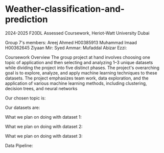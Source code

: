 # Weather-classification-and-prediction
2024-2025 F20DL Assessed Coursework, Heriot-Watt University Dubai

Group 7's members: Areej Ahmed H00385913 Muhammad Imaad H00362645 Ziyaan Mir:  Syed Ammar:  Mufaddal Abizar Ezzi: 

Coursework Overview
The group project at hand involves choosing one topic of application and then selecting and analyzing 1–3
unique datasets while dividing the project into five distinct phases. The project's overarching goal is to
explore, analyze, and apply machine learning techniques to these datasets. The project emphasizes team
work, data exploration, and the application of various machine learning methods, including clustering,
decision trees, and neural networks

Our chosen topic is:

Our datasets are:

What we plan on doing with dataset 1:

What we plan on doing with dataset 2:

What we plan on doing with dataset 3:

Data Pipeline: 

